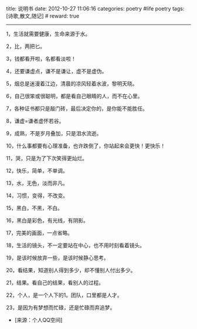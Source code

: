 title: 说明书
date: 2012-10-27 11:06:16
categories: poetry #life poetry
tags: [诗歌,散文,随记]  # <!--more-->
reward: true

---


1，生活就需要健康，生命来源于水。

2，比，两把匕。

3，钱都看开啦，名都看淡啦！

<!--more-->

4，还要谦虚点，谦不是谦让，虚不是虚伪。

5，烟总是迷漫着江边，清晨的凉风轻着水波，黎明天晓。

6，自己很笨或很聪明，都是看自己眼睛的人，而不在心里。

7，各种证书都只是敲门砖，最后决定你的，是你能不能胜任。

8，谦虚=谦者虚怀若谷。

9，成熟，不是岁月叠加，只是泪水流逝。

10，什么事都要有心理准备，也许跌倒了，你站起来会更快！更快乐！

11，哭，只是为了下次笑得更灿烂。

12，快乐，简单，不单调。

13，水，无色，淡而非凡。

14，习惯，变得，不改变。

15，黑白，不黑，不白。

16，黑白是彩色，有光线，有阴影。

17，完美的画面，一点省略。

18，生活的镜头，不一定要站在中心，也不用时刻看着镜头。

19，是该时候放弃一些，是该时候静心思考。

20，看结果，知道别人得到多少，却不懂别人付出多少。

21，结果。看自己的结果，看别人的过程。

22，个人，是一个人下的1。团队，口里都是人才。

23，是因为有梦想而忙碌，还是忙碌而弃追梦。


- [来源：个人QQ空间]
